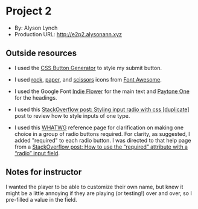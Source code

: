
# Project 2
+ By: Alyson Lynch
+ Production URL: <http://e2p2.alysonann.xyz>

## Outside resources

+ I used the [CSS Button Generator](https://www.bestcssbuttongenerator.com) to style my submit button.

+ I used [rock](https://fontawesome.com/icons/hand-rock?style=solid), [paper](https://fontawesome.com/icons/hand-paper?style=solid), and [scissors](https://fontawesome.com/icons/hand-scissors?style=solid) icons from [Font Awesome](https://fontawesome.com).

+ I used the Google Font [Indie Flower](https://fonts.google.com/specimen/Indie+Flower?selection.family=Indie+Flower) for the main text and [Paytone One](https://fonts.google.com/specimen/Paytone+One?selection.family=Paytone+One&query=paytone&preview.text=Project%202&preview.text_type=custom) for the headings.

+ I used this [StackOverflow post: Styling input radio with css [duplicate]](https://stackoverflow.com/questions/18272497/styling-input-radio-with-css/18272642) post to review how to style inputs of one type.

+ I used this [WHATWG](https://html.spec.whatwg.org/multipage/input.html#the-required-attribute) reference page for clarification on making one choice in a group of radio buttons required. For clarity, as suggested, I added "required" to each radio button. I was directed to that help page from a [StackOverflow post: How to use the “required” attribute with a “radio” input field](https://stackoverflow.com/questions/8287779/how-to-use-the-required-attribute-with-a-radio-input-field).
## Notes for instructor

I wanted the player to be able to customize their own name, but knew it might be a little annoying if they are playing (or testing!) over and over, so I pre-filled a value in the field.